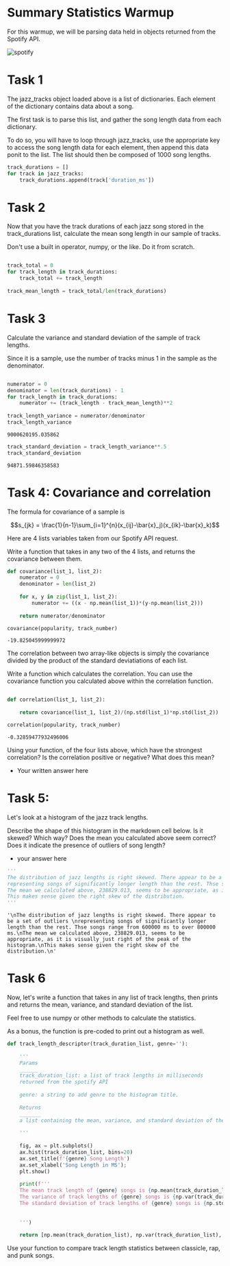 
# Summary Statistics Warmup

For this warmup, we will be parsing data held in objects returned from the Spotify API.  

![spotify](https://developer.spotify.com/assets/branding-guidelines/logo@2x.png)

# Task 1

The jazz_tracks object loaded above is a list of dictionaries. Each element of the dictionary contains data about a song. 

The first task is to parse this list, and gather the song length data from each dictionary.  

To do so, you will have to loop through jazz_tracks, use the appropriate key to access the song length data for each element, then append this data ponit to the list.  The list should then be composed of 1000 song lengths.


```python
track_durations = []
for track in jazz_tracks:
    track_durations.append(track['duration_ms'])
```

# Task 2

Now that you have the track durations of each jazz song stored in the track_durations list,  calculate the mean song length in our sample of tracks.

Don't use a built in operator, numpy, or the like.  Do it from scratch.



```python

track_total = 0
for track_length in track_durations:
    track_total += track_length
    
track_mean_length = track_total/len(track_durations)
```

# Task 3
Calculate the variance and standard deviation of the sample of track lengths. 

Since it is a sample, use the number of tracks minus 1 in the sample as the denominator.


```python

numerator = 0
denominator = len(track_durations) - 1
for track_length in track_durations:
    numerator += (track_length - track_mean_length)**2
    
track_length_variance = numerator/denominator
track_length_variance
```




    9000620195.035862




```python
track_standard_deviation = track_length_variance**.5
track_standard_deviation
```




    94871.59846358583



# Task 4: Covariance and correlation

The formula for covariance of a sample is  

$$s_{jk} = \frac{1}{n-1}\sum_{i=1}^{n}(x_{ij}-\bar{x}_j)(x_{ik}-\bar{x}_k)$$

Here are 4 lists variables taken from our Spotify API request.

Write a function that takes in any two of the 4 lists, and returns the covariance between them.


```python
def covariance(list_1, list_2):
    numerator = 0
    denominator = len(list_2)
    
    for x, y in zip(list_1, list_2):
        numerator += ((x - np.mean(list_1))*(y-np.mean(list_2)))
    
    return numerator/denominator

covariance(popularity, track_number)

```




    -19.825045999999972



The correlation between two array-like objects is simply the covariance divided by the product of the standard deviatiations of each list.

Write a function which calculates the correlation.  You can use the covariance function you calculated above within the correlation function.


```python

def correlation(list_1, list_2):
    
    return covariance(list_1, list_2)/(np.std(list_1)*np.std(list_2))

correlation(popularity, track_number)
```




    -0.32859477932496006



Using your function, of the four lists above, which have the strongest correlation?  Is the correlation positive or negative? What does this mean?

- Your written answer here

# Task 5:

Let's look at a histogram of the jazz track lengths.

Describe the shape of this histogram in the markdown cell below. Is it skewed? Which way? Does the mean you calculated above seem correct? Does it indicate the presence of outliers of song length?

- your answer here
>



```python
'''
The distribution of jazz lengths is right skewed. There appear to be a set of outliers 
representing songs of significantly longer length than the rest. Thse songs range from 600000 ms to over 800000 ms.
The mean we calculated above, 238829.013, seems to be appropriate, as it is visually just right of the peak of the histogram.
This makes sense given the right skew of the distribution.
'''
```




    '\nThe distribution of jazz lengths is right skewed. There appear to be a set of outliers \nrepresenting songs of significantly longer length than the rest. Thse songs range from 600000 ms to over 800000 ms.\nThe mean we calculated above, 238829.013, seems to be appropriate, as it is visually just right of the peak of the histogram.\nThis makes sense given the right skew of the distribution.\n'



# Task 6

Now, let's write a function that takes in any list of track lengths, then prints and returns the mean, variance, and standard deviation of the list.

Feel free to use numpy or other methods to calculate the statistics.

As a bonus, the function is pre-coded to print out a histogram as well.


```python
def track_length_descriptor(track_duration_list, genre=''):
    
    '''
    Params
    ______
    track_duration_list: a list of track lengths in milliseconds 
    returned from the spotify API
    
    genre: a string to add genre to the histogram title.
    
    Returns
    _______
    a list containing the mean, variance, and standard deviation of the tracks
    
    '''
    
    fig, ax = plt.subplots()
    ax.hist(track_duration_list, bins=20)
    ax.set_title(f'{genre} Song Length')
    ax.set_xlabel('Song Length in MS');
    plt.show()
    
    print(f'''
    The mean track length of {genre} songs is {np.mean(track_duration_list)} ms.
    The variance of track lengths of {genre} songs is {np.var(track_duration_list)} ms.
    The standard deviation of track lengths of {genre} songs is {np.std(track_duration_list)} ms.
    
    
    ''')
    
    return [np.mean(track_duration_list), np.var(track_duration_list), np.std(track_duration_list)]
```

Use your function to compare track length statistics between classicle, rap, and punk songs.  

